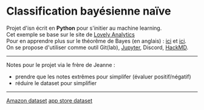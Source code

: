 # Classification bayésienne naïve
Projet d'isn écrit en **Python** pour s'initier au machine learning.  
Cet exemple se base sur le site de [Lovely Analytics](https://lovelyanalytics.com/2018/10/04/classification-bayesienne-naive-comment-ca-marche/)  
Pour en apprendre plus sur le théorême de Bayes (en anglais) : [ici](https://actuairesbigdata.wordpress.com/2016/01/13/une-explication-simple-de-classification-naive-bayesienne/) et [ici](https://arbital.com/p/bayes_rule/?l=1zq).  
On se propose d'utiliser comme outil Git(lab), [Jupyter](https://www.dataquest.io/m/349-project-learn-and-install-jupyter-notebook/), Discord, [HackMD](hackmd.io).  

---

Notes pour le projet via le frère de Jeanne : 
- prendre que les notes extrêmes pour simplifer (évaluer positif/négatif)
- réduire le dataset pour simplifier

---

[Amazon dataset](http://jmcauley.ucsd.edu/data/amazon/)
[app store dataset](https://medium.com/the-research-nest/data-science-tutorial-analysis-of-the-google-play-store-dataset-c720330d4903)